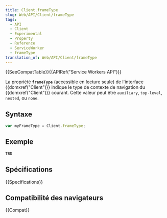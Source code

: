 ```yaml
---
title: Client.frameType
slug: Web/API/Client/frameType
tags:
  - API
  - Client
  - Experimental
  - Property
  - Reference
  - ServiceWorker
  - frameType
translation_of: Web/API/Client/frameType
---
```

{{SeeCompatTable}}{{APIRef("Service Workers API")}}

La propriété **`frameType`** (accessible en lecture seule) de l'interface {{domxref("Client")}} indique le type de contexte de navigation du {{domxref("Client")}} courant. Cette valeur peut être `auxiliary`, `top-level`, `nested`, ou `none`.

## Syntaxe

```js
var myFrameType = Client.frameType;
```

## Exemple

```js
TBD
```

## Spécifications

{{Specifications}}

## Compatibilité des navigateurs

{{Compat}}
